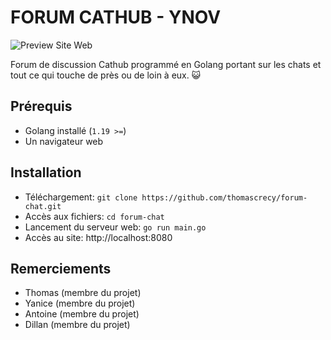 # FORUM CATHUB - YNOV

![Preview Site Web](https://cdn.discordapp.com/attachments/1215216711406587935/1224996472286740480/image.png?ex=661f85de&is=660d10de&hm=807a228306461af8ecd66d2a0c32ea280b001a7a3d788a0c4270a03e993a1431&)

Forum de discussion Cathub programmé en Golang portant sur les chats et tout ce qui touche de près ou de loin à eux. 😺

## Prérequis
- Golang installé (`1.19 >=`)
- Un navigateur web

## Installation
- Téléchargement: `git clone https://github.com/thomascrecy/forum-chat.git`
- Accès aux fichiers: `cd forum-chat`
- Lancement du serveur web: `go run main.go`
- Accès au site: http://localhost:8080

## Remerciements
- Thomas (membre du projet)
- Yanice (membre du projet)
- Antoine (membre du projet)
- Dillan (membre du projet)
